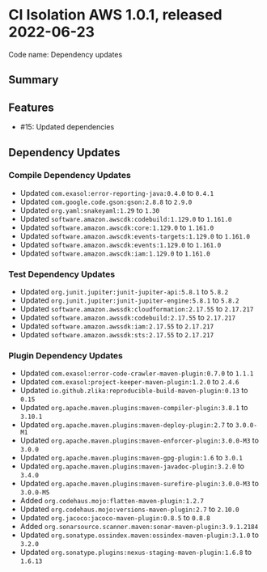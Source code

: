 # CI Isolation AWS 1.0.1, released 2022-06-23

Code name: Dependency updates

## Summary

## Features

* #15: Updated dependencies

## Dependency Updates

### Compile Dependency Updates

* Updated `com.exasol:error-reporting-java:0.4.0` to `0.4.1`
* Updated `com.google.code.gson:gson:2.8.8` to `2.9.0`
* Updated `org.yaml:snakeyaml:1.29` to `1.30`
* Updated `software.amazon.awscdk:codebuild:1.129.0` to `1.161.0`
* Updated `software.amazon.awscdk:core:1.129.0` to `1.161.0`
* Updated `software.amazon.awscdk:events-targets:1.129.0` to `1.161.0`
* Updated `software.amazon.awscdk:events:1.129.0` to `1.161.0`
* Updated `software.amazon.awscdk:iam:1.129.0` to `1.161.0`

### Test Dependency Updates

* Updated `org.junit.jupiter:junit-jupiter-api:5.8.1` to `5.8.2`
* Updated `org.junit.jupiter:junit-jupiter-engine:5.8.1` to `5.8.2`
* Updated `software.amazon.awssdk:cloudformation:2.17.55` to `2.17.217`
* Updated `software.amazon.awssdk:codebuild:2.17.55` to `2.17.217`
* Updated `software.amazon.awssdk:iam:2.17.55` to `2.17.217`
* Updated `software.amazon.awssdk:sts:2.17.55` to `2.17.217`

### Plugin Dependency Updates

* Updated `com.exasol:error-code-crawler-maven-plugin:0.7.0` to `1.1.1`
* Updated `com.exasol:project-keeper-maven-plugin:1.2.0` to `2.4.6`
* Updated `io.github.zlika:reproducible-build-maven-plugin:0.13` to `0.15`
* Updated `org.apache.maven.plugins:maven-compiler-plugin:3.8.1` to `3.10.1`
* Updated `org.apache.maven.plugins:maven-deploy-plugin:2.7` to `3.0.0-M1`
* Updated `org.apache.maven.plugins:maven-enforcer-plugin:3.0.0-M3` to `3.0.0`
* Updated `org.apache.maven.plugins:maven-gpg-plugin:1.6` to `3.0.1`
* Updated `org.apache.maven.plugins:maven-javadoc-plugin:3.2.0` to `3.4.0`
* Updated `org.apache.maven.plugins:maven-surefire-plugin:3.0.0-M3` to `3.0.0-M5`
* Added `org.codehaus.mojo:flatten-maven-plugin:1.2.7`
* Updated `org.codehaus.mojo:versions-maven-plugin:2.7` to `2.10.0`
* Updated `org.jacoco:jacoco-maven-plugin:0.8.5` to `0.8.8`
* Added `org.sonarsource.scanner.maven:sonar-maven-plugin:3.9.1.2184`
* Updated `org.sonatype.ossindex.maven:ossindex-maven-plugin:3.1.0` to `3.2.0`
* Updated `org.sonatype.plugins:nexus-staging-maven-plugin:1.6.8` to `1.6.13`
